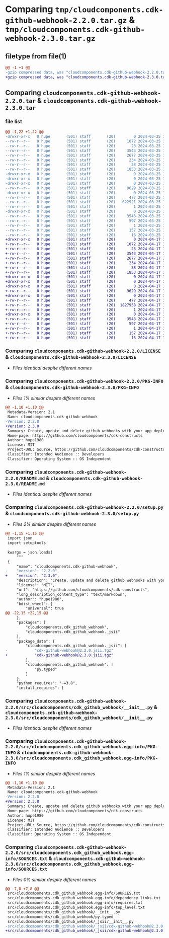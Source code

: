 # Comparing `tmp/cloudcomponents.cdk-github-webhook-2.2.0.tar.gz` & `tmp/cloudcomponents.cdk-github-webhook-2.3.0.tar.gz`

## filetype from file(1)

```diff
@@ -1 +1 @@
-gzip compressed data, was "cloudcomponents.cdk-github-webhook-2.2.0.tar", last modified: Mon Mar 25 18:26:22 2024, max compression
+gzip compressed data, was "cloudcomponents.cdk-github-webhook-2.3.0.tar", last modified: Wed Apr 17 18:36:23 2024, max compression
```

## Comparing `cloudcomponents.cdk-github-webhook-2.2.0.tar` & `cloudcomponents.cdk-github-webhook-2.3.0.tar`

### file list

```diff
@@ -1,22 +1,22 @@
-drwxr-xr-x   0 hupe       (501) staff       (20)        0 2024-03-25 18:26:22.896209 cloudcomponents.cdk-github-webhook-2.2.0/
--rw-r--r--   0 hupe       (501) staff       (20)     1072 2024-03-25 18:26:19.000000 cloudcomponents.cdk-github-webhook-2.2.0/LICENSE
--rw-r--r--   0 hupe       (501) staff       (20)       23 2024-03-25 18:26:19.000000 cloudcomponents.cdk-github-webhook-2.2.0/MANIFEST.in
--rw-r--r--   0 hupe       (501) staff       (20)     3543 2024-03-25 18:26:22.896015 cloudcomponents.cdk-github-webhook-2.2.0/PKG-INFO
--rw-r--r--   0 hupe       (501) staff       (20)     2677 2024-03-25 18:26:19.000000 cloudcomponents.cdk-github-webhook-2.2.0/README.md
--rw-r--r--   0 hupe       (501) staff       (20)      234 2024-03-25 18:26:19.000000 cloudcomponents.cdk-github-webhook-2.2.0/pyproject.toml
--rw-r--r--   0 hupe       (501) staff       (20)       38 2024-03-25 18:26:22.896246 cloudcomponents.cdk-github-webhook-2.2.0/setup.cfg
--rw-r--r--   0 hupe       (501) staff       (20)     1853 2024-03-25 18:26:19.000000 cloudcomponents.cdk-github-webhook-2.2.0/setup.py
-drwxr-xr-x   0 hupe       (501) staff       (20)        0 2024-03-25 18:26:22.893477 cloudcomponents.cdk-github-webhook-2.2.0/src/
-drwxr-xr-x   0 hupe       (501) staff       (20)        0 2024-03-25 18:26:22.893533 cloudcomponents.cdk-github-webhook-2.2.0/src/cloudcomponents/
-drwxr-xr-x   0 hupe       (501) staff       (20)        0 2024-03-25 18:26:22.895186 cloudcomponents.cdk-github-webhook-2.2.0/src/cloudcomponents/cdk_github_webhook/
--rw-r--r--   0 hupe       (501) staff       (20)     9629 2024-03-25 18:26:19.000000 cloudcomponents.cdk-github-webhook-2.2.0/src/cloudcomponents/cdk_github_webhook/__init__.py
-drwxr-xr-x   0 hupe       (501) staff       (20)        0 2024-03-25 18:26:22.895455 cloudcomponents.cdk-github-webhook-2.2.0/src/cloudcomponents/cdk_github_webhook/_jsii/
--rw-r--r--   0 hupe       (501) staff       (20)      477 2024-03-25 18:26:19.000000 cloudcomponents.cdk-github-webhook-2.2.0/src/cloudcomponents/cdk_github_webhook/_jsii/__init__.py
--rw-r--r--   0 hupe       (501) staff       (20)   622921 2024-03-25 18:26:19.000000 cloudcomponents.cdk-github-webhook-2.2.0/src/cloudcomponents/cdk_github_webhook/_jsii/cdk-github-webhook@2.2.0.jsii.tgz
--rw-r--r--   0 hupe       (501) staff       (20)        1 2024-03-25 18:26:19.000000 cloudcomponents.cdk-github-webhook-2.2.0/src/cloudcomponents/cdk_github_webhook/py.typed
-drwxr-xr-x   0 hupe       (501) staff       (20)        0 2024-03-25 18:26:22.894925 cloudcomponents.cdk-github-webhook-2.2.0/src/cloudcomponents.cdk_github_webhook.egg-info/
--rw-r--r--   0 hupe       (501) staff       (20)     3543 2024-03-25 18:26:22.000000 cloudcomponents.cdk-github-webhook-2.2.0/src/cloudcomponents.cdk_github_webhook.egg-info/PKG-INFO
--rw-r--r--   0 hupe       (501) staff       (20)      597 2024-03-25 18:26:22.000000 cloudcomponents.cdk-github-webhook-2.2.0/src/cloudcomponents.cdk_github_webhook.egg-info/SOURCES.txt
--rw-r--r--   0 hupe       (501) staff       (20)        1 2024-03-25 18:26:22.000000 cloudcomponents.cdk-github-webhook-2.2.0/src/cloudcomponents.cdk_github_webhook.egg-info/dependency_links.txt
--rw-r--r--   0 hupe       (501) staff       (20)      157 2024-03-25 18:26:22.000000 cloudcomponents.cdk-github-webhook-2.2.0/src/cloudcomponents.cdk_github_webhook.egg-info/requires.txt
--rw-r--r--   0 hupe       (501) staff       (20)       16 2024-03-25 18:26:22.000000 cloudcomponents.cdk-github-webhook-2.2.0/src/cloudcomponents.cdk_github_webhook.egg-info/top_level.txt
+drwxr-xr-x   0 hupe       (501) staff       (20)        0 2024-04-17 18:36:23.013466 cloudcomponents.cdk-github-webhook-2.3.0/
+-rw-r--r--   0 hupe       (501) staff       (20)     1072 2024-04-17 18:36:19.000000 cloudcomponents.cdk-github-webhook-2.3.0/LICENSE
+-rw-r--r--   0 hupe       (501) staff       (20)       23 2024-04-17 18:36:19.000000 cloudcomponents.cdk-github-webhook-2.3.0/MANIFEST.in
+-rw-r--r--   0 hupe       (501) staff       (20)     3543 2024-04-17 18:36:23.013126 cloudcomponents.cdk-github-webhook-2.3.0/PKG-INFO
+-rw-r--r--   0 hupe       (501) staff       (20)     2677 2024-04-17 18:36:19.000000 cloudcomponents.cdk-github-webhook-2.3.0/README.md
+-rw-r--r--   0 hupe       (501) staff       (20)      234 2024-04-17 18:36:19.000000 cloudcomponents.cdk-github-webhook-2.3.0/pyproject.toml
+-rw-r--r--   0 hupe       (501) staff       (20)       38 2024-04-17 18:36:23.013529 cloudcomponents.cdk-github-webhook-2.3.0/setup.cfg
+-rw-r--r--   0 hupe       (501) staff       (20)     1853 2024-04-17 18:36:19.000000 cloudcomponents.cdk-github-webhook-2.3.0/setup.py
+drwxr-xr-x   0 hupe       (501) staff       (20)        0 2024-04-17 18:36:23.009024 cloudcomponents.cdk-github-webhook-2.3.0/src/
+drwxr-xr-x   0 hupe       (501) staff       (20)        0 2024-04-17 18:36:23.009186 cloudcomponents.cdk-github-webhook-2.3.0/src/cloudcomponents/
+drwxr-xr-x   0 hupe       (501) staff       (20)        0 2024-04-17 18:36:23.011415 cloudcomponents.cdk-github-webhook-2.3.0/src/cloudcomponents/cdk_github_webhook/
+-rw-r--r--   0 hupe       (501) staff       (20)     9629 2024-04-17 18:36:19.000000 cloudcomponents.cdk-github-webhook-2.3.0/src/cloudcomponents/cdk_github_webhook/__init__.py
+drwxr-xr-x   0 hupe       (501) staff       (20)        0 2024-04-17 18:36:23.011711 cloudcomponents.cdk-github-webhook-2.3.0/src/cloudcomponents/cdk_github_webhook/_jsii/
+-rw-r--r--   0 hupe       (501) staff       (20)      477 2024-04-17 18:36:19.000000 cloudcomponents.cdk-github-webhook-2.3.0/src/cloudcomponents/cdk_github_webhook/_jsii/__init__.py
+-rw-r--r--   0 hupe       (501) staff       (20)  1827958 2024-04-17 18:36:19.000000 cloudcomponents.cdk-github-webhook-2.3.0/src/cloudcomponents/cdk_github_webhook/_jsii/cdk-github-webhook@2.3.0.jsii.tgz
+-rw-r--r--   0 hupe       (501) staff       (20)        1 2024-04-17 18:36:19.000000 cloudcomponents.cdk-github-webhook-2.3.0/src/cloudcomponents/cdk_github_webhook/py.typed
+drwxr-xr-x   0 hupe       (501) staff       (20)        0 2024-04-17 18:36:23.011055 cloudcomponents.cdk-github-webhook-2.3.0/src/cloudcomponents.cdk_github_webhook.egg-info/
+-rw-r--r--   0 hupe       (501) staff       (20)     3543 2024-04-17 18:36:22.000000 cloudcomponents.cdk-github-webhook-2.3.0/src/cloudcomponents.cdk_github_webhook.egg-info/PKG-INFO
+-rw-r--r--   0 hupe       (501) staff       (20)      597 2024-04-17 18:36:22.000000 cloudcomponents.cdk-github-webhook-2.3.0/src/cloudcomponents.cdk_github_webhook.egg-info/SOURCES.txt
+-rw-r--r--   0 hupe       (501) staff       (20)        1 2024-04-17 18:36:22.000000 cloudcomponents.cdk-github-webhook-2.3.0/src/cloudcomponents.cdk_github_webhook.egg-info/dependency_links.txt
+-rw-r--r--   0 hupe       (501) staff       (20)      157 2024-04-17 18:36:22.000000 cloudcomponents.cdk-github-webhook-2.3.0/src/cloudcomponents.cdk_github_webhook.egg-info/requires.txt
+-rw-r--r--   0 hupe       (501) staff       (20)       16 2024-04-17 18:36:22.000000 cloudcomponents.cdk-github-webhook-2.3.0/src/cloudcomponents.cdk_github_webhook.egg-info/top_level.txt
```

### Comparing `cloudcomponents.cdk-github-webhook-2.2.0/LICENSE` & `cloudcomponents.cdk-github-webhook-2.3.0/LICENSE`

 * *Files identical despite different names*

### Comparing `cloudcomponents.cdk-github-webhook-2.2.0/PKG-INFO` & `cloudcomponents.cdk-github-webhook-2.3.0/PKG-INFO`

 * *Files 1% similar despite different names*

```diff
@@ -1,10 +1,10 @@
 Metadata-Version: 2.1
 Name: cloudcomponents.cdk-github-webhook
-Version: 2.2.0
+Version: 2.3.0
 Summary: Create, update and delete github webhooks with your app deployment
 Home-page: https://github.com/cloudcomponents/cdk-constructs
 Author: hupe1980
 License: MIT
 Project-URL: Source, https://github.com/cloudcomponents/cdk-constructs.git
 Classifier: Intended Audience :: Developers
 Classifier: Operating System :: OS Independent
```

### Comparing `cloudcomponents.cdk-github-webhook-2.2.0/README.md` & `cloudcomponents.cdk-github-webhook-2.3.0/README.md`

 * *Files identical despite different names*

### Comparing `cloudcomponents.cdk-github-webhook-2.2.0/setup.py` & `cloudcomponents.cdk-github-webhook-2.3.0/setup.py`

 * *Files 2% similar despite different names*

```diff
@@ -1,15 +1,15 @@
 import json
 import setuptools
 
 kwargs = json.loads(
     """
 {
     "name": "cloudcomponents.cdk-github-webhook",
-    "version": "2.2.0",
+    "version": "2.3.0",
     "description": "Create, update and delete github webhooks with your app deployment",
     "license": "MIT",
     "url": "https://github.com/cloudcomponents/cdk-constructs",
     "long_description_content_type": "text/markdown",
     "author": "hupe1980",
     "bdist_wheel": {
         "universal": true
@@ -22,15 +22,15 @@
     },
     "packages": [
         "cloudcomponents.cdk_github_webhook",
         "cloudcomponents.cdk_github_webhook._jsii"
     ],
     "package_data": {
         "cloudcomponents.cdk_github_webhook._jsii": [
-            "cdk-github-webhook@2.2.0.jsii.tgz"
+            "cdk-github-webhook@2.3.0.jsii.tgz"
         ],
         "cloudcomponents.cdk_github_webhook": [
             "py.typed"
         ]
     },
     "python_requires": "~=3.8",
     "install_requires": [
```

### Comparing `cloudcomponents.cdk-github-webhook-2.2.0/src/cloudcomponents/cdk_github_webhook/__init__.py` & `cloudcomponents.cdk-github-webhook-2.3.0/src/cloudcomponents/cdk_github_webhook/__init__.py`

 * *Files identical despite different names*

### Comparing `cloudcomponents.cdk-github-webhook-2.2.0/src/cloudcomponents.cdk_github_webhook.egg-info/PKG-INFO` & `cloudcomponents.cdk-github-webhook-2.3.0/src/cloudcomponents.cdk_github_webhook.egg-info/PKG-INFO`

 * *Files 1% similar despite different names*

```diff
@@ -1,10 +1,10 @@
 Metadata-Version: 2.1
 Name: cloudcomponents.cdk-github-webhook
-Version: 2.2.0
+Version: 2.3.0
 Summary: Create, update and delete github webhooks with your app deployment
 Home-page: https://github.com/cloudcomponents/cdk-constructs
 Author: hupe1980
 License: MIT
 Project-URL: Source, https://github.com/cloudcomponents/cdk-constructs.git
 Classifier: Intended Audience :: Developers
 Classifier: Operating System :: OS Independent
```

### Comparing `cloudcomponents.cdk-github-webhook-2.2.0/src/cloudcomponents.cdk_github_webhook.egg-info/SOURCES.txt` & `cloudcomponents.cdk-github-webhook-2.3.0/src/cloudcomponents.cdk_github_webhook.egg-info/SOURCES.txt`

 * *Files 0% similar despite different names*

```diff
@@ -7,8 +7,8 @@
 src/cloudcomponents.cdk_github_webhook.egg-info/SOURCES.txt
 src/cloudcomponents.cdk_github_webhook.egg-info/dependency_links.txt
 src/cloudcomponents.cdk_github_webhook.egg-info/requires.txt
 src/cloudcomponents.cdk_github_webhook.egg-info/top_level.txt
 src/cloudcomponents/cdk_github_webhook/__init__.py
 src/cloudcomponents/cdk_github_webhook/py.typed
 src/cloudcomponents/cdk_github_webhook/_jsii/__init__.py
-src/cloudcomponents/cdk_github_webhook/_jsii/cdk-github-webhook@2.2.0.jsii.tgz
+src/cloudcomponents/cdk_github_webhook/_jsii/cdk-github-webhook@2.3.0.jsii.tgz
```

